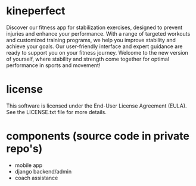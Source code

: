 # kineperfect

Discover our fitness app for stabilization exercises, designed to prevent injuries and enhance your performance. With a range of targeted workouts and customized training programs, we help you improve stability and achieve your goals. Our user-friendly interface and expert guidance are ready to support you on your fitness journey. Welcome to the new version of yourself, where stability and strength come together for optimal performance in sports and movement!

# license

This software is licensed under the End-User License Agreement (EULA). See the LICENSE.txt file for more details.

# components (source code in private repo's)
* mobile app
* django backend/admin
* coach assistance
